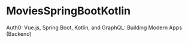 # MoviesSpringBootKotlin
Auth0: Vue.js, Spring Boot, Kotlin, and GraphQL: Building Modern Apps (Backend)
